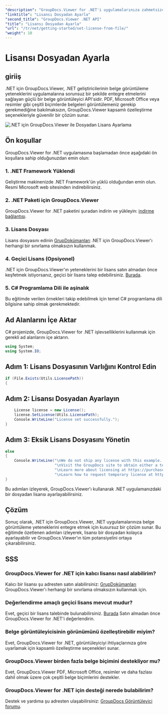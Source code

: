 ```yaml
---
"description": "GroupDocs.Viewer for .NET'i uygulamalarınıza zahmetsizce nasıl entegre edeceğinizi öğrenin. Lisans ayarlayın, belgeleri görüntüleyin ve görüntüleyici görünümünü özelleştirin."
"linktitle": "Lisansı Dosyadan Ayarla"
"second_title": "GroupDocs.Viewer .NET API"
"title": "Lisansı Dosyadan Ayarla"
"url": "/tr/net/getting-started/set-license-from-file/"
"weight": 10
---
```


# Lisansı Dosyadan Ayarla

## giriiş
.NET için GroupDocs.Viewer, .NET geliştiricilerinin belge görüntüleme yeteneklerini uygulamalarına sorunsuz bir şekilde entegre etmelerini sağlayan güçlü bir belge görüntüleyici API'sidir. PDF, Microsoft Office veya resimler gibi çeşitli biçimlerde belgeleri görüntülemeniz gerekip gerekmediğine bakılmaksızın, GroupDocs.Viewer kapsamlı özelleştirme seçenekleriyle güvenilir bir çözüm sunar.

![.NET için GroupDocs.Viewer ile Dosyadan Lisans Ayarlama](/viewer/getting-started/set-license-from-file.png)

## Ön koşullar
GroupDocs.Viewer for .NET uygulamasına başlamadan önce aşağıdaki ön koşullara sahip olduğunuzdan emin olun:
### 1. .NET Framework Yüklendi
Geliştirme makinenizde .NET Framework'ün yüklü olduğundan emin olun. Resmi Microsoft web sitesinden indirebilirsiniz.
### 2. .NET Paketi için GroupDocs.Viewer
GroupDocs.Viewer for .NET paketini şuradan indirin ve yükleyin: [indirme bağlantısı](https://releases.groupdocs.com/viewer/net/).
### 3. Lisans Dosyası
Lisans dosyasını edinin [GrupDokümanları](https://purchase.groupdocs.com/buy) .NET için GroupDocs.Viewer'ı herhangi bir sınırlama olmaksızın kullanmak.
### 4. Geçici Lisans (Opsiyonel)
.NET için GroupDocs.Viewer'ın yeteneklerini bir lisans satın almadan önce keşfetmek istiyorsanız, geçici bir lisans talep edebilirsiniz. [Burada](https://purchase.groupdocs.com/temporary-license/).
### 5. C# Programlama Dili ile aşinalık
Bu eğitimde verilen örnekleri takip edebilmek için temel C# programlama dili bilgisine sahip olmak gerekmektedir.

## Ad Alanlarını İçe Aktar
C# projenizde, GroupDocs.Viewer for .NET işlevselliklerini kullanmak için gerekli ad alanlarını içe aktarın.

```csharp
using System;
using System.IO;
```

## Adım 1: Lisans Dosyasının Varlığını Kontrol Edin
```csharp
if (File.Exists(Utils.LicensePath))
{
```
## Adım 2: Lisansı Dosyadan Ayarlayın
```csharp
    License license = new License();
    license.SetLicense(Utils.LicensePath);
    Console.WriteLine("License set successfully.");
}
```
## Adım 3: Eksik Lisans Dosyasını Yönetin
```csharp
else
{
    Console.WriteLine("\nWe do not ship any license with this example. " +
                      "\nVisit the GroupDocs site to obtain either a temporary or permanent license. " +
                      "\nLearn more about licensing at https://purchase.groupdocs.com/faqs/licensing. " +
                      "\nLearn how to request temporary license at https://purchase.groupdocs.com/geçici-lisans.");
}
```
Bu adımları izleyerek, GroupDocs.Viewer'ı kullanarak .NET uygulamanızdaki bir dosyadan lisansı ayarlayabilirsiniz.

## Çözüm
Sonuç olarak, .NET için GroupDocs.Viewer, .NET uygulamalarınıza belge görüntüleme yeteneklerini entegre etmek için kusursuz bir çözüm sunar. Bu eğitimde özetlenen adımları izleyerek, lisansı bir dosyadan kolayca ayarlayabilir ve GroupDocs.Viewer'ın tüm potansiyelini ortaya çıkarabilirsiniz.
## SSS
### GroupDocs.Viewer for .NET için kalıcı lisansı nasıl alabilirim?
Kalıcı bir lisansı şu adresten satın alabilirsiniz: [GrupDokümanları](https://purchase.groupdocs.com/buy) GroupDocs.Viewer'ı herhangi bir sınırlama olmaksızın kullanmak için.
### Değerlendirme amaçlı geçici lisans mevcut mudur?
Evet, geçici bir lisans talebinde bulunabilirsiniz. [Burada](https://purchase.groupdocs.com/temporary-license/) Satın almadan önce GroupDocs.Viewer for .NET'i değerlendirin.
### Belge görüntüleyicisinin görünümünü özelleştirebilir miyim?
Evet, GroupDocs.Viewer for .NET, görüntüleyiciyi ihtiyaçlarınıza göre uyarlamak için kapsamlı özelleştirme seçenekleri sunar.
### GroupDocs.Viewer birden fazla belge biçimini destekliyor mu?
Evet, GroupDocs.Viewer PDF, Microsoft Office, resimler ve daha fazlası dahil olmak üzere çok çeşitli belge biçimlerini destekler.
### GroupDocs.Viewer for .NET için desteği nerede bulabilirim?
Destek ve yardıma şu adresten ulaşabilirsiniz: [GroupDocs Görüntüleyici forumu](https://forum.groupdocs.com/c/viewer/9).